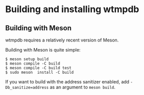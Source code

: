 # Building and installing wtmpdb

## Building with Meson

wtmpdb requires a relatively recent version of Meson.

Building with Meson is quite simple:

```shell
$ meson setup build
$ meson compile -C build
$ meson compile -C build test
$ sudo meson  install -C build
```

If you want to build with the address sanitizer enabled, add
`-Db_sanitize=address` as an argument to `meson build`.
